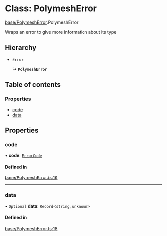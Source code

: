 # Class: PolymeshError

[base/PolymeshError](../wiki/base.PolymeshError).PolymeshError

Wraps an error to give more information about its type

## Hierarchy

- `Error`

  ↳ **`PolymeshError`**

## Table of contents

### Properties

- [code](../wiki/base.PolymeshError.PolymeshError#code)
- [data](../wiki/base.PolymeshError.PolymeshError#data)

## Properties

### code

• **code**: [`ErrorCode`](../wiki/api.client.types.ErrorCode)

#### Defined in

[base/PolymeshError.ts:16](https://github.com/PolymeshAssociation/polymesh-sdk/blob/fe2e6dd1/src/base/PolymeshError.ts#L16)

___

### data

• `Optional` **data**: `Record`\<`string`, `unknown`\>

#### Defined in

[base/PolymeshError.ts:18](https://github.com/PolymeshAssociation/polymesh-sdk/blob/fe2e6dd1/src/base/PolymeshError.ts#L18)
